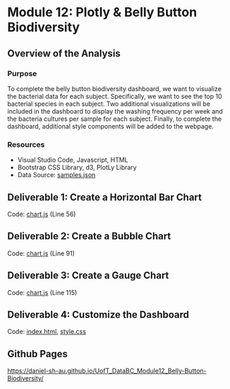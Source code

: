 # Module 12: Plotly & Belly Button Biodiversity

## Overview of the Analysis

### Purpose
To complete the belly button biodiversity dashboard, we want to visualize the bacterial data for each subject. Specifically, we want to see the top 10 bacterial species in each subject. Two additional visualizations will be included in the dashboard to display the washing frequency per week and the bacteria cultures per sample for each subject. Finally, to complete the dashboard, additional style components will be added to the webpage. 

### Resources
* Visual Studio Code, Javascript, HTML
* Bootstrap CSS Library, d3, PlotLy Library
* Data Source: [samples.json](https://github.com/daniel-sh-au/UofT_DataBC_Module12_Belly-Button-Biodiversity/blob/main/samples.json)

## Deliverable 1: Create a Horizontal Bar Chart
Code: [chart.js](https://github.com/daniel-sh-au/UofT_DataBC_Module12_Belly-Button-Biodiversity/blob/main/charts.js) (Line 56)

## Deliverable 2: Create a Bubble Chart
Code: [chart.js](https://github.com/daniel-sh-au/UofT_DataBC_Module12_Belly-Button-Biodiversity/blob/main/charts.js) (Line 91)

## Deliverable 3: Create a Gauge Chart
Code: [chart.js](https://github.com/daniel-sh-au/UofT_DataBC_Module12_Belly-Button-Biodiversity/blob/main/charts.js) (Line 115)

## Deliverable 4: Customize the Dashboard
Code: [index.html](https://github.com/daniel-sh-au/UofT_DataBC_Module12_Belly-Button-Biodiversity/blob/main/index.html), [style.css](https://github.com/daniel-sh-au/UofT_DataBC_Module12_Belly-Button-Biodiversity/blob/main/style.css)

## Github Pages
https://daniel-sh-au.github.io/UofT_DataBC_Module12_Belly-Button-Biodiversity/
